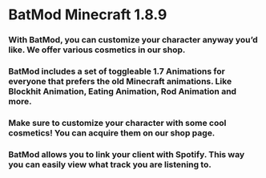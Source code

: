 # BatMod Minecraft 1.8.9
### With BatMod, you can customize your character anyway you’d like. We offer various cosmetics in our shop.

### BatMod includes a set of toggleable 1.7 Animations for everyone that prefers the old Minecraft animations. Like Blockhit Animation, Eating Animation, Rod Animation and more. 

### Make sure to customize your character with some cool cosmetics! You can acquire them on our shop page. 

### BatMod allows you to link your client with Spotify. This way you can easily view what track you are listening to.
